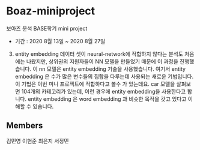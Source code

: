 # Boaz-miniproject
보아즈 분석 BASE학기 mini project

- 기간 : 2020 8월 13일 ~ 2020 8월 27일

3. entity embedding 
데이터 셋이 neural-network에 적합하지 않다는 분석도 처음에는 나왔지만, 상위권의 지원자들이 NN 모델을 만들었기 때문에 이 과정을 진행했습니다. 
이 nn 모델은 entity embedding 기술을 사용했습니다. 여기서 entity embedding 은 수가 많은 변수들의 집합을 다루는데 사용되는 새로운 기법입니다. 
이 기법은 이번 미니 프로젝트에 적합하다고 볼수 가 있는데요. car 모델을 살펴보면 104개의 카테고리가 있는데, 이런 경우에 entity embedding을 사용한다고 합니다. 
entity embedding 은 word embedding 과 비슷한 목적을 갖고 있다고 이해할 수 있습니다. 
## Members
김민영 이현준 최은지 서정민
